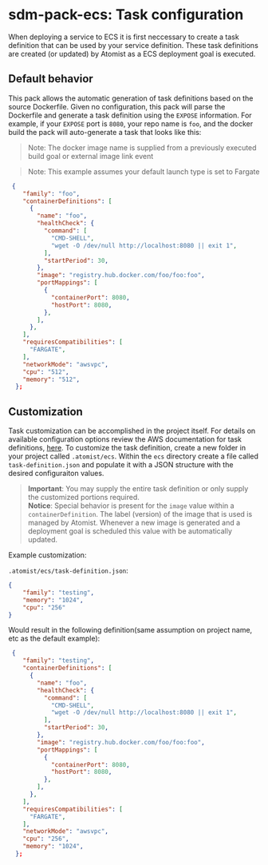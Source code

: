 # sdm-pack-ecs: Task configuration

When deploying a service to ECS it is first neccessary to create a task definition that can be used by your service definition.  These task definitions are created (or updated) by Atomist as a ECS deployment goal is executed.


## Default behavior

This pack allows the automatic generation of task definitions based on the source Dockerfile.  Given no configuration, this pack will parse the Dockerfile and generate a task definition using the `EXPOSE` information.  For example, if your `EXPOSE` port is `8080`, your repo name is `foo`, and the docker build the pack will auto-generate a task that looks like this:

> Note: The docker image name is supplied from a previously executed build goal or external image link event

> Note: This example assumes your default launch type is set to Fargate

```json
 {
    "family": "foo",
    "containerDefinitions": [
      {
        "name": "foo",
        "healthCheck": {
          "command": [
            "CMD-SHELL",
            "wget -O /dev/null http://localhost:8080 || exit 1",
          ],
          "startPeriod": 30,
        },
        "image": "registry.hub.docker.com/foo/foo:foo",
        "portMappings": [
          {
            "containerPort": 8080,
            "hostPort": 8080,
          },
        ],
      },
    ],
    "requiresCompatibilities": [
      "FARGATE",
    ],
    "networkMode": "awsvpc",
    "cpu": "512",
    "memory": "512",
  };
```

## Customization
Task customization can be accomplished in the project itself.  For details on available configuration options review the AWS documentation for task definitions, [here](https://docs.aws.amazon.com/AmazonECS/latest/developerguide/task_definition_parameters.html).  To customize the task definition, create a new folder in your project called `.atomist/ecs`.  Within the `ecs` directory create a file called `task-definition.json` and populate it with a JSON structure with the desired configuraiton values.

> **Important**: You may supply the entire task definition or only supply the customized portions required.  
> **Notice**: Special behavior is present for the `image` value within a `containerDefinition`.  The label (version) of the image that is used is managed by Atomist.  Whenever a new image is generated and a deployment goal is scheduled this value with be automatically updated.

Example customization:

`.atomist/ecs/task-definition.json`:

```json
{
    "family": "testing",
    "memory": "1024",
    "cpu": "256"
}
```

Would result in the following definition(same assumption on project name, etc as the default example):

```json
 {
    "family": "testing",
    "containerDefinitions": [
      {
        "name": "foo",
        "healthCheck": {
          "command": [
            "CMD-SHELL",
            "wget -O /dev/null http://localhost:8080 || exit 1",
          ],
          "startPeriod": 30,
        },
        "image": "registry.hub.docker.com/foo/foo:foo",
        "portMappings": [
          {
            "containerPort": 8080,
            "hostPort": 8080,
          },
        ],
      },
    ],
    "requiresCompatibilities": [
      "FARGATE",
    ],
    "networkMode": "awsvpc",
    "cpu": "256",
    "memory": "1024",
  };
```